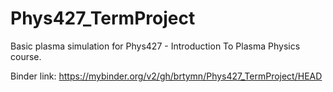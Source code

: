 # Phys427_TermProject
Basic plasma simulation for Phys427 - Introduction To Plasma Physics course.

Binder link:
https://mybinder.org/v2/gh/brtymn/Phys427_TermProject/HEAD
